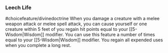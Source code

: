 ### Leech Life
#choicefeature/divinedoctrine
When you damage a creature with a melee weapon attack or melee spell attack, you can cause yourself or one creature within 5 feet of you regain hit points equal to your [[5-Wisdom|Wisdom]] modifier. You can use this feature a number of times equal to your [[5-Wisdom|Wisdom]] modifier. You regain all expended uses when you complete a long rest.